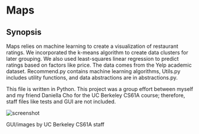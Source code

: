 # Maps

Synopsis
-------------
Maps relies on machine learning to create a visualization of restaurant
ratings.  We incorporated the k-means algorithm to create data clusters 
for later grouping.  We also used least-squares linear regression to 
predict ratings based on factors like price.  The data comes from the
Yelp academic dataset.  Recommend.py contains machine learning algorithms, 
Utils.py includes utility functions, and data abstractions are in
abstractions.py.

This file is written in Python. This project was a group effort between 
myself and my friend Daniella Cho for the UC Berkeley CS61A course; 
therefore, staff files like tests and GUI are not included.

![screenshot](https://cloud.githubusercontent.com/assets/12720744/12224548/a76c2944-b7a8-11e5-8928-7e8644757699.png)

GUI/images by UC Berkeley CS61A staff
